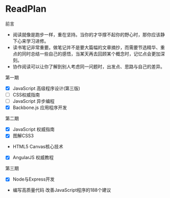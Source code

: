 # ReadPlan

前言
*  阅读就像是跑步一样，重在坚持。当你的才华撑不起你的野心时，那你应该静下心来学习进修。
*  读书笔记非常重要。做笔记并不是要大篇幅的文章摘抄，而需要节选精华、重点的同时总结一些自己的感悟，当某天再去回顾某个概念时，记忆点会更加深刻。
*  协作阅读可以让你了解到别人考虑同一问题时，出发点、思路与自己的差异。

第一期
- [x] JavaScript 高级程序设计(第三版)
- [ ] CSS权威指南
- [ ] JavaScript 异步编程
- [x] Backbone.js 应用程序开发

第二期
- [x] JavaScript 权威指南 
- [x] 图解CSS3
*  HTML5 Canvas核心技术
- [x] AngularJS 权威教程

第三期
- [x] Node与Express开发
*  编写高质量代码 改善JavaScript程序的188个建议
